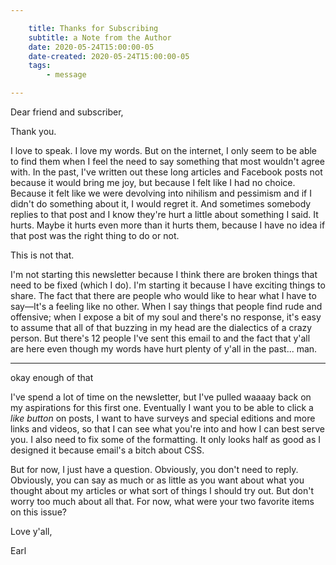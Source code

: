 ```yaml
---

    title: Thanks for Subscribing
    subtitle: a Note from the Author
    date: 2020-05-24T15:00:00-05
    date-created: 2020-05-24T15:00:00-05
    tags:
        - message

---
```


Dear friend and subscriber,

Thank you. 

I love to speak. I love my words. But on the internet, I only seem to be able to find them when I feel the need to say something that most wouldn't agree with. In the past, I've written out these long articles and Facebook posts not because it would bring me joy, but because I felt like I had no choice. Because it felt like we were devolving into nihilism and pessimism and if I didn't do something about it, I would regret it. And sometimes somebody replies to that post and I know they're hurt a little about something I said. It hurts. Maybe it hurts even more than it hurts them, because I have no idea if that post was the right thing to do or not. 

This is not that. 

I'm not starting this newsletter because I think there are broken things that need to be fixed (which I do). I'm starting it because I have exciting things to share. The fact that there are people who would like to hear what I have to say&mdash;It's a feeling like no other. When I say things that people find rude and offensive; when I expose a bit of my soul and there's no response, it's easy to assume that all of that buzzing in my head are the dialectics of a crazy person. But there's 12 people I've sent this email to and the fact that y'all are here even though my words have hurt plenty of y'all in the past... man.

---

okay enough of that

I've spend a lot of time on the newsletter, but I've pulled waaaay back on my aspirations for this first one. Eventually I want you to be able to click a *like button* on posts, I want to have surveys and special editions and more links and videos, so that I can see what you're into and how I can best serve you. I also need to fix some of the formatting. It only looks half as good as I designed it because email's a bitch about CSS. 

But for now, I just have a question. Obviously, you don't need to reply. Obviously, you can say as much or as little as you want about what you thought about my articles or what sort of things I should try out. But don't worry too much about all that. For now, what were your two favorite items on this issue? 

Love y'all,

Earl